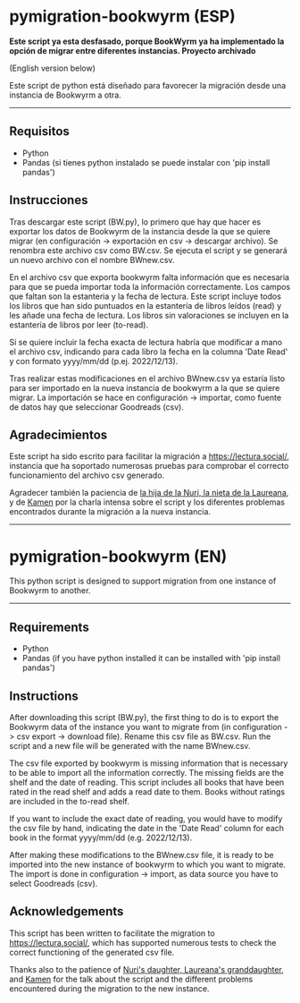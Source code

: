 # pymigration-bookwyrm (ESP)

**Este script ya esta desfasado, porque BookWyrm ya ha implementado la opción de migrar entre diferentes instancias. Proyecto archivado**

(English version below)

Este script de python está diseñado para favorecer la migración desde una instancia de Bookwyrm a otra.

---

## Requisitos

- Python
- Pandas (si tienes python instalado se puede instalar con 'pip install pandas')


## Instrucciones

Tras descargar este script (BW.py), lo primero que hay que hacer es exportar los datos de Bookwyrm de la instancia desde la que se quiere migrar (en configuración -> exportación en csv -> descargar archivo). Se renombra este archivo csv como BW.csv. Se ejecuta el script y se generará un nuevo archivo con el nombre BWnew.csv.

En el archivo csv que exporta bookwyrm falta información que es necesaria para que se pueda importar toda la información correctamente. Los campos que faltan son la estanteria y la fecha de lectura. Este script incluye todos los libros que han sido puntuados en la estantería de libros leídos (read) y les añade una fecha de lectura. Los libros sin valoraciones se incluyen en la estantería de libros por leer (to-read).

Si se quiere incluir la fecha exacta de lectura habría que modificar a mano el archivo csv, indicando para cada libro la fecha en la columna 'Date Read' y con formato yyyy/mm/dd (p.ej. 2022/12/13).

Tras realizar estas modificaciones en el archivo BWnew.csv ya estaría listo para ser importado en la nueva instancia de bookwyrm a la que se quiere migrar. La importación se hace en configuración -> importar, como fuente de datos hay que seleccionar Goodreads (csv).


## Agradecimientos

Este script ha sido escrito para facilitar la migración a https://lectura.social/, instancia que ha soportado numerosas pruebas para comprobar el correcto funcionamiento del archivo csv generado.

Agradecer también la paciencia de [la hija de la Nuri, la nieta de la Laureana](https://lectura.social/user/editora), y de [Kamen](https://lectura.social/user/kamen) por la charla intensa sobre el script y los diferentes problemas encontrados durante la migración a la nueva instancia.

---

# pymigration-bookwyrm (EN)

This python script is designed to support migration from one instance of Bookwyrm to another.

---

## Requirements

- Python
- Pandas (if you have python installed it can be installed with 'pip install pandas')


## Instructions

After downloading this script (BW.py), the first thing to do is to export the Bookwyrm data of the instance you want to migrate from (in configuration -> csv export -> download file). Rename this csv file as BW.csv. Run the script and a new file will be generated with the name BWnew.csv.

The csv file exported by bookwyrm is missing information that is necessary to be able to import all the information correctly. The missing fields are the shelf and the date of reading. This script includes all books that have been rated in the read shelf and adds a read date to them. Books without ratings are included in the to-read shelf.

If you want to include the exact date of reading, you would have to modify the csv file by hand, indicating the date in the 'Date Read' column for each book in the format yyyy/mm/dd (e.g. 2022/12/13).

After making these modifications to the BWnew.csv file, it is ready to be imported into the new instance of bookwyrm to which you want to migrate. The import is done in configuration -> import, as data source you have to select Goodreads (csv).

## Acknowledgements

This script has been written to facilitate the migration to https://lectura.social/, which has supported numerous tests to check the correct functioning of the generated csv file.

Thanks also to the patience of [Nuri's daughter, Laureana's granddaughter](https://lectura.social/user/editora), and [Kamen](https://lectura.social/user/kamen) for the talk about the script and the different problems encountered during the migration to the new instance.
